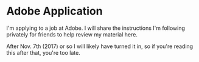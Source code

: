 # Adobe Application

I'm applying to a job at Adobe. I will share the instructions I'm following privately for friends to help review my material here.

After Nov. 7th (2017) or so I will likely have turned it in, so if you're reading this after that, you're too late.
